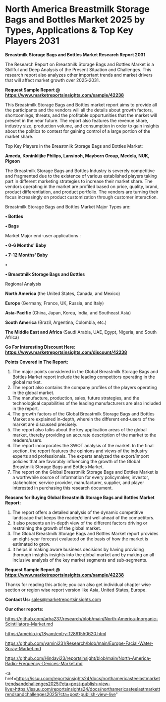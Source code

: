 # North America Breastmilk Storage Bags and Bottles Market 2025 by Types, Applications & Top Key Players 2031

<strong>Breastmilk Storage Bags and Bottles Market Research Report 2031</strong>

The Research Report on Breastmilk Storage Bags and Bottles Market is a Skillful and Deep Analysis of the Present Situation and Challenges. This research report also analyzes other important trends and market drivers that will affect market growth over 2025-2031.

<strong>Request Sample Report @ <a href=https://www.marketreportsinsights.com/sample/42238>https://www.marketreportsinsights.com/sample/42238</a></strong>

This Breastmilk Storage Bags and Bottles market report aims to provide all the participants and the vendors will all the details about growth factors, shortcomings, threats, and the profitable opportunities that the market will present in the near future. The report also features the revenue share, industry size, production volume, and consumption in order to gain insights about the politics to contest for gaining control of a large portion of the market share.

Top Key Players in the Breastmilk Storage Bags and Bottles Market:

<strong>Ameda, Koninklijke Philips, Lansinoh, Mayborn Group, Medela, NUK, Pigeon</strong>

The Breastmilk Storage Bags and Bottles Industry is severely competitive and fragmented due to the existence of various established players taking part in different marketing strategies to increase their market share. The vendors operating in the market are profiled based on price, quality, brand, product differentiation, and product portfolio. The vendors are turning their focus increasingly on product customization through customer interaction.

Breastmilk Storage Bags and Bottles Market Major Types are:

<strong>•  Bottles

•  Bags</strong>

Market Major end-user applications :

<strong>•  0-6 Months' Baby

•  7-12 Months' Baby

•  

•  Breastmilk Storage Bags and Bottles</strong>

Regional Analysis

</u><strong><b>North America</b></strong> (the United States, Canada, and Mexico)

<strong><b>Europe </b></strong>(Germany, France, UK, Russia, and Italy)

<strong><b>Asia-Pacific</b></strong> (China, Japan, Korea, India, and Southeast Asia)

<strong><b>South America</b></strong> (Brazil, Argentina, Colombia, etc.)

<strong><b>The Middle East and Africa</b></strong> (Saudi Arabia, UAE, Egypt, Nigeria, and South Africa)

<strong>Go For Interesting Discount Here: <a href=https://www.marketreportsinsights.com/discount/42238>https://www.marketreportsinsights.com/discount/42238</a></strong>

<strong>Points Covered in The Report:</strong>
<ol>
  <li>The major points considered in the Global Breastmilk Storage Bags and Bottles Market report include the leading competitors operating in the global market.</li>
  <li>The report also contains the company profiles of the players operating in the global market.</li>
  <li>The manufacture, production, sales, future strategies, and the technological capabilities of the leading manufacturers are also included in the report.</li>
  <li>The growth factors of the Global Breastmilk Storage Bags and Bottles Market are explained in-depth, wherein the different end-users of the market are discussed precisely.</li>
  <li>The report also talks about the key application areas of the global market, thereby providing an accurate description of the market to the readers/users.</li>
  <li>The report incorporates the SWOT analysis of the market. In the final section, the report features the opinions and views of the industry experts and professionals. The experts analyzed the export/import policies that are favorably influencing the growth of the Global Breastmilk Storage Bags and Bottles Market.</li>
  <li>The report on the Global Breastmilk Storage Bags and Bottles Market is a worthwhile source of information for every policymaker, investor, stakeholder, service provider, manufacturer, supplier, and player interested in purchasing this research document.</li>
</ol>
<strong>Reasons for Buying Global Breastmilk Storage Bags and Bottles Market Report:</strong>

<ol>
  <li>The report offers a detailed analysis of the dynamic competitive landscape that keeps the reader/client well ahead of the competitors.</li>
  <li>It also presents an in-depth view of the different factors driving or restraining the growth of the global market.</li>
  <li>The Global Breastmilk Storage Bags and Bottles Market report provides an eight-year forecast evaluated on the basis of how the market is estimated to grow.</li>
  <li>It helps in making aware business decisions by having providing thorough insights insights into the global market and by making an all-inclusive analysis of the key market segments and sub-segments.</li>
</ol>
<strong>Request Sample Report @ <a href=https://www.marketreportsinsights.com/sample/42238>https://www.marketreportsinsights.com/sample/42238</a></strong>


Thanks for reading this article; you can also get individual chapter wise section or region wise report version like Asia, United States, Europe.

<strong>Contact Us:</strong>
sales@marketreportsinsights.com

<strong>Our other reports:</strong>

<a href=https://github.com/arha237/research/blob/main/North-America-Inorganic-Scintillators-Market.md>https://github.com/arha237/research/blob/main/North-America-Inorganic-Scintillators-Market.md</a>

<a href=https://ameblo.jp/18yam/entry-12891550620.html>https://ameblo.jp/18yam/entry-12891550620.html</a>

<a href=https://github.com/yamini231/Research/blob/main/Europe-Facial-Water-Spray-Market.md>https://github.com/yamini231/Research/blob/main/Europe-Facial-Water-Spray-Market.md</a>

<a href=https://github.com/Hindavi23/reportsinsight/blob/main/North-America-Radio-Frequency-Devices-Market.md>https://github.com/Hindavi23/reportsinsight/blob/main/North-America-Radio-Frequency-Devices-Market.md</a>

<a href=https://issuu.com/reportsinsights24/docs/northamericasteelastmarkettrendsandchallenges2025i?cta=post-publish-view-live>https://issuu.com/reportsinsights24/docs/northamericasteelastmarkettrendsandchallenges2025i?cta=post-publish-view-live</a>"
